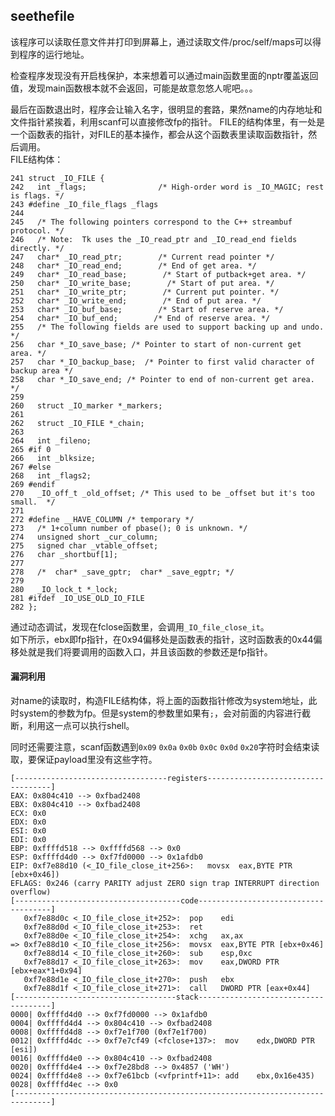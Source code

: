 ## seethefile

该程序可以读取任意文件并打印到屏幕上，通过读取文件/proc/self/maps可以得到程序的运行地址。  

检查程序发现没有开启栈保护，本来想着可以通过main函数里面的nptr覆盖返回值，发现main函数根本就不会返回，可能是故意忽悠人呢吧。。。    

最后在函数退出时，程序会让输入名字，很明显的套路，果然name的内存地址和文件指针紧挨着，利用scanf可以直接修改fp的指针。
FILE的结构体里，有一处是一个函数表的指针，对FILE的基本操作，都会从这个函数表里读取函数指针，然后调用。  
FILE结构体：

	241 struct _IO_FILE {
	242   int _flags;                /* High-order word is _IO_MAGIC; rest is flags. */
	243 #define _IO_file_flags _flags
	244 
	245   /* The following pointers correspond to the C++ streambuf protocol. */
	246   /* Note:  Tk uses the _IO_read_ptr and _IO_read_end fields directly. */
	247   char* _IO_read_ptr;        /* Current read pointer */
	248   char* _IO_read_end;        /* End of get area. */
	249   char* _IO_read_base;        /* Start of putback+get area. */
	250   char* _IO_write_base;        /* Start of put area. */
	251   char* _IO_write_ptr;        /* Current put pointer. */
	252   char* _IO_write_end;        /* End of put area. */
	253   char* _IO_buf_base;        /* Start of reserve area. */
	254   char* _IO_buf_end;        /* End of reserve area. */
	255   /* The following fields are used to support backing up and undo. */
	256   char *_IO_save_base; /* Pointer to start of non-current get area. */
	257   char *_IO_backup_base;  /* Pointer to first valid character of backup area */
	258   char *_IO_save_end; /* Pointer to end of non-current get area. */
	259 
	260   struct _IO_marker *_markers;
	261 
	262   struct _IO_FILE *_chain;
	263 
	264   int _fileno;
	265 #if 0
	266   int _blksize;
	267 #else
	268   int _flags2;
	269 #endif
	270   _IO_off_t _old_offset; /* This used to be _offset but it's too small.  */
	271 
	272 #define __HAVE_COLUMN /* temporary */
	273   /* 1+column number of pbase(); 0 is unknown. */
	274   unsigned short _cur_column;
	275   signed char _vtable_offset;
	276   char _shortbuf[1];
	277 
	278   /*  char* _save_gptr;  char* _save_egptr; */
	279 
	280   _IO_lock_t *_lock;
	281 #ifdef _IO_USE_OLD_IO_FILE
	282 };

通过动态调试，发现在fclose函数里，会调用`_IO_file_close_it`。  
如下所示，ebx即fp指针，在0x94偏移处是函数表的指针，这时函数表的0x44偏移处就是我们将要调用的函数入口，并且该函数的参数还是fp指针。  
  
#### 漏洞利用
对name的读取时，构造FILE结构体，将上面的函数指针修改为system地址，此时system的参数为fp。但是system的参数里如果有`;`，会对前面的内容进行截断，利用这一点可以执行shell。  

同时还需要注意，scanf函数遇到`0x09` `0x0a` `0x0b` `0x0c` `0x0d` `0x20`字符时会结束读取，要保证payload里没有这些字符。

	[----------------------------------registers-----------------------------------]
	EAX: 0x804c410 --> 0xfbad2408
	EBX: 0x804c410 --> 0xfbad2408
	ECX: 0x0
	EDX: 0x0
	ESI: 0x0
	EDI: 0x0
	EBP: 0xffffd518 --> 0xffffd568 --> 0x0
	ESP: 0xffffd4d0 --> 0xf7fd0000 --> 0x1afdb0
	EIP: 0xf7e88d10 (<_IO_file_close_it+256>:	movsx  eax,BYTE PTR [ebx+0x46])
	EFLAGS: 0x246 (carry PARITY adjust ZERO sign trap INTERRUPT direction overflow)
	[-------------------------------------code-------------------------------------]
	   0xf7e88d0c <_IO_file_close_it+252>:	pop    edi
	   0xf7e88d0d <_IO_file_close_it+253>:	ret
	   0xf7e88d0e <_IO_file_close_it+254>:	xchg   ax,ax
	=> 0xf7e88d10 <_IO_file_close_it+256>:	movsx  eax,BYTE PTR [ebx+0x46]
	   0xf7e88d14 <_IO_file_close_it+260>:	sub    esp,0xc
	   0xf7e88d17 <_IO_file_close_it+263>:	mov    eax,DWORD PTR [ebx+eax*1+0x94]
	   0xf7e88d1e <_IO_file_close_it+270>:	push   ebx
	   0xf7e88d1f <_IO_file_close_it+271>:	call   DWORD PTR [eax+0x44]
	[------------------------------------stack-------------------------------------]
	0000| 0xffffd4d0 --> 0xf7fd0000 --> 0x1afdb0
	0004| 0xffffd4d4 --> 0x804c410 --> 0xfbad2408
	0008| 0xffffd4d8 --> 0xf7e1f700 (0xf7e1f700)
	0012| 0xffffd4dc --> 0xf7e7cf49 (<fclose+137>:	mov    edx,DWORD PTR [esi])
	0016| 0xffffd4e0 --> 0x804c410 --> 0xfbad2408
	0020| 0xffffd4e4 --> 0xf7e28bd8 --> 0x4857 ('WH')
	0024| 0xffffd4e8 --> 0xf7e61bcb (<vfprintf+11>:	add    ebx,0x16e435)
	0028| 0xffffd4ec --> 0x0
	[------------------------------------------------------------------------------]
  
















